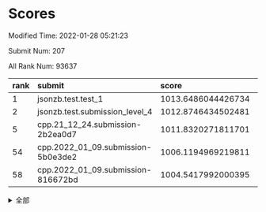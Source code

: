 # Scores

Modified Time: 2022-01-28 05:21:23

Submit Num: 207

All Rank Num: 93637

| rank |               submit               |       score        |       sigma        | pk_num |
| :--- | :--------------------------------- | :----------------- | :----------------- | :----- |
| 1    | jsonzb.test.test_1                 | 1013.6486044426734 | 0.8173524183783766 | 1809   |
| 2    | jsonzb.test.submission_level_4     | 1012.8746434502481 | 0.8023871059757158 | 1811   |
| 5    | cpp.21_12_24.submission-2b2ea0d7   | 1011.8320271811701 | 0.771977657510395  | 1809   |
| 54   | cpp.2022_01_09.submission-5b0e3de2 | 1006.1194969219811 | 0.7279093053507533 | 1808   |
| 58   | cpp.2022_01_09.submission-816672bd | 1004.5417992000395 | 0.7093546765416008 | 1807   |


<details>
<summary>全部</summary>

| rank |                 submit                 |       score        |       sigma        | pk_num |
| :--- | :------------------------------------- | :----------------- | :----------------- | :----- |
| 1    | jsonzb.test.test_1                     | 1013.6486044426734 | 0.8173524183783766 | 1809   |
| 2    | jsonzb.test.submission_level_4         | 1012.8746434502481 | 0.8023871059757158 | 1811   |
| 3    | gobigger.level_3.submission_level_3_9  | 1012.3383728568775 | 0.8086439495398756 | 1805   |
| 4    | gobigger.level_3.submission_level_3_5  | 1011.8480700962224 | 0.78810372061059   | 1811   |
| 5    | cpp.21_12_24.submission-2b2ea0d7       | 1011.8320271811701 | 0.771977657510395  | 1809   |
| 6    | gobigger.level_3.submission_level_3_31 | 1011.4216773679256 | 0.7629725851505175 | 1813   |
| 7    | gobigger.level_3.submission_level_3_26 | 1011.2804361970058 | 0.784991795103944  | 1807   |
| 8    | gobigger.level_3.submission_level_3_29 | 1011.167839818904  | 0.7679881976875766 | 1805   |
| 9    | gobigger.level_3.submission_level_3_38 | 1011.1497171646091 | 0.7868926261854724 | 1816   |
| 10   | gobigger.level_3.submission_level_3_6  | 1011.1271956492526 | 0.7529633910188818 | 1807   |
| 11   | gobigger.level_3.submission_level_3_34 | 1010.7506917810078 | 0.7502458903873365 | 1806   |
| 12   | gobigger.level_3.submission_level_3_3  | 1010.6068207190427 | 0.78179352712632   | 1810   |
| 13   | gobigger.level_3.submission_level_3_8  | 1010.5441119025892 | 0.7779774546287378 | 1810   |
| 14   | gobigger.level_3.submission_level_3_17 | 1010.5233580449769 | 0.7574797731910978 | 1808   |
| 15   | gobigger.level_3.submission_level_3_14 | 1010.4332294018983 | 0.7657941176620818 | 1813   |
| 16   | gobigger.level_3.submission_level_3_12 | 1010.3774670820231 | 0.7660137234357003 | 1814   |
| 17   | gobigger.level_3.submission_level_3_4  | 1010.2905869316767 | 0.7704034254433373 | 1814   |
| 18   | gobigger.level_3.submission_level_3_11 | 1010.2156703329547 | 0.7482083368097127 | 1809   |
| 19   | gobigger.level_3.submission_level_3_22 | 1010.1983407125751 | 0.7659378527966588 | 1810   |
| 20   | gobigger.level_3.submission_level_3_23 | 1010.0384953929274 | 0.7637604155820951 | 1809   |
| 21   | gobigger.level_3.submission_level_3_2  | 1009.9797338068074 | 0.7814788530492145 | 1807   |
| 22   | gobigger.level_3.submission_level_3_39 | 1009.9427505271659 | 0.7312419359931108 | 1808   |
| 23   | gobigger.level_3.submission_level_3_47 | 1009.8506885568726 | 0.7523295214972764 | 1813   |
| 24   | gobigger.level_3.submission_level_3_16 | 1009.7358171097892 | 0.7587607779279935 | 1808   |
| 25   | gobigger.level_3.submission_level_3_44 | 1009.6757487187022 | 0.7803497647519996 | 1809   |
| 26   | gobigger.level_3.submission_level_3_20 | 1009.6723808801268 | 0.7447767741136193 | 1812   |
| 27   | gobigger.level_3.submission_level_3_19 | 1009.6200431039063 | 0.7461654475026382 | 1813   |
| 28   | gobigger.level_3.submission_level_3_27 | 1009.605985333949  | 0.7516515381400531 | 1814   |
| 29   | gobigger.level_3.submission_level_3_21 | 1009.4836196223318 | 0.7412268773728804 | 1809   |
| 30   | gobigger.level_3.submission_level_3_32 | 1009.4586762649504 | 0.7707797294890186 | 1806   |
| 31   | gobigger.level_3.submission_level_3_46 | 1009.4471515024632 | 0.760496057298643  | 1813   |
| 32   | gobigger.level_3.submission_level_3_33 | 1009.4174816484328 | 0.7507642591687804 | 1815   |
| 33   | gobigger.level_3.submission_level_3_37 | 1009.4036342287433 | 0.7703278542351926 | 1807   |
| 34   | gobigger.level_3.submission_level_3_45 | 1009.3724996002196 | 0.7552817648710746 | 1810   |
| 35   | gobigger.level_3.submission_level_3_15 | 1009.3640905443839 | 0.7287609788438829 | 1810   |
| 36   | gobigger.level_3.submission_level_3_1  | 1009.3501705737599 | 0.749517864750048  | 1809   |
| 37   | gobigger.level_3.submission_level_3_36 | 1009.3486925730234 | 0.7381604534311454 | 1807   |
| 38   | gobigger.level_3.submission_level_3_43 | 1009.3023989561349 | 0.7501868739527594 | 1814   |
| 39   | gobigger.level_3.submission_level_3_48 | 1009.2835498184344 | 0.7669227793579694 | 1809   |
| 40   | gobigger.level_3.submission_level_3_35 | 1009.1768652805622 | 0.7620102248758862 | 1808   |
| 41   | gobigger.level_3.submission_level_3_13 | 1009.0811982042081 | 0.7549903856993655 | 1814   |
| 42   | gobigger.level_3.submission_level_3_24 | 1009.0354427635732 | 0.7605767638441024 | 1805   |
| 43   | gobigger.level_3.submission_level_3_18 | 1009.016505389384  | 0.742132729664729  | 1809   |
| 44   | gobigger.level_3.submission_level_3_30 | 1008.9764957150088 | 0.7409393525039587 | 1811   |
| 45   | gobigger.level_3.submission_level_3_28 | 1008.8340032922001 | 0.7354978983265164 | 1811   |
| 46   | gobigger.level_3.submission_level_3_41 | 1008.6366138094718 | 0.7447644159652907 | 1812   |
| 47   | gobigger.level_3.submission_level_3_7  | 1008.5492255501596 | 0.7446215538047708 | 1811   |
| 48   | gobigger.level_3.submission_level_3_25 | 1008.5313646988899 | 0.7365418904136359 | 1808   |
| 49   | gobigger.level_3.submission_level_3_0  | 1008.4082704051308 | 0.7599550625620165 | 1806   |
| 50   | gobigger.level_3.submission_level_3_40 | 1008.4052291986746 | 0.7266788858596377 | 1810   |
| 51   | gobigger.level_3.submission_level_3_42 | 1008.1796802741256 | 0.7676973341699628 | 1805   |
| 52   | gobigger.level_3.submission_level_3_10 | 1008.1364563961948 | 0.736186842496971  | 1811   |
| 53   | gobigger.level_3.submission_level_3_49 | 1007.9250350910775 | 0.745577378866562  | 1810   |
| 54   | cpp.2022_01_09.submission-5b0e3de2     | 1006.1194969219811 | 0.7279093053507533 | 1808   |
| 55   | gobigger.level_1.submission_level_1_21 | 1005.4734517709772 | 0.738814038486113  | 1811   |
| 56   | gobigger.level_1.submission_level_1_0  | 1004.6114700523304 | 0.7158390610517414 | 1815   |
| 57   | gobigger.level_1.submission_level_1_30 | 1004.5623197516495 | 0.7261132983925705 | 1810   |
| 58   | cpp.2022_01_09.submission-816672bd     | 1004.5417992000395 | 0.7093546765416008 | 1807   |
| 59   | gobigger.level_1.submission_level_1_41 | 1004.4669152586707 | 0.707696663318603  | 1805   |
| 60   | gobigger.level_1.submission_level_1_39 | 1004.2529056257029 | 0.7084371348368966 | 1810   |
| 61   | gobigger.level_1.submission_level_1_5  | 1004.2349550190229 | 0.7400859123721634 | 1807   |
| 62   | gobigger.level_1.submission_level_1_3  | 1004.1818892149971 | 0.7131156009273544 | 1811   |
| 63   | gobigger.level_1.submission_level_1_45 | 1004.0991103225102 | 0.7212787025669329 | 1814   |
| 64   | gobigger.level_1.submission_level_1_23 | 1004.0306551630132 | 0.7199619822678565 | 1808   |
| 65   | gobigger.level_1.submission_level_1_36 | 1003.8476139047672 | 0.7119326121921443 | 1814   |
| 66   | gobigger.level_1.submission_level_1_16 | 1003.8443507589809 | 0.7214498338080116 | 1811   |
| 67   | gobigger.level_1.submission_level_1_18 | 1003.828872165563  | 0.7143719812736196 | 1807   |
| 68   | gobigger.level_1.submission_level_1_7  | 1003.8140149558886 | 0.7195916397667341 | 1807   |
| 69   | gobigger.level_1.submission_level_1_19 | 1003.7808668868461 | 0.718834952638423  | 1810   |
| 70   | gobigger.level_1.submission_level_1_34 | 1003.7201870273769 | 0.7167163718106955 | 1808   |
| 71   | gobigger.level_1.submission_level_1_40 | 1003.6970235158806 | 0.7084554499569339 | 1809   |
| 72   | gobigger.level_1.submission_level_1_32 | 1003.6214386037902 | 0.7158041313711855 | 1809   |
| 73   | gobigger.level_1.submission_level_1_11 | 1003.6177465798335 | 0.7160815814088037 | 1808   |
| 74   | gobigger.level_1.submission_level_1_25 | 1003.5600992988426 | 0.7122114674450679 | 1813   |
| 75   | gobigger.level_1.submission_level_1_4  | 1003.5191657868322 | 0.7144175602257631 | 1808   |
| 76   | gobigger.level_1.submission_level_1_6  | 1003.4952632666235 | 0.7191252771763879 | 1807   |
| 77   | gobigger.level_1.submission_level_1_22 | 1003.4746262593528 | 0.7116563973035794 | 1812   |
| 78   | gobigger.level_1.submission_level_1_46 | 1003.4500163585034 | 0.7317311977177781 | 1804   |
| 79   | gobigger.level_1.submission_level_1_28 | 1003.4403747853128 | 0.7032316750492592 | 1809   |
| 80   | gobigger.level_1.submission_level_1_2  | 1003.4362596248272 | 0.7118656541179473 | 1806   |
| 81   | gobigger.level_1.submission_level_1_31 | 1003.4042847356002 | 0.7325543372993488 | 1810   |
| 82   | gobigger.level_1.submission_level_1_44 | 1003.3445762416651 | 0.7155343254048376 | 1810   |
| 83   | gobigger.level_1.submission_level_1_47 | 1003.2451564347125 | 0.7101323047511309 | 1811   |
| 84   | gobigger.level_1.submission_level_1_17 | 1003.2336827784317 | 0.7079818671908039 | 1806   |
| 85   | gobigger.level_1.submission_level_1_14 | 1003.1949208266248 | 0.7098455240871752 | 1808   |
| 86   | gobigger.level_1.submission_level_1_9  | 1003.1739193799967 | 0.7143866702304973 | 1809   |
| 87   | gobigger.level_1.submission_level_1_26 | 1003.148853892705  | 0.7128973895986186 | 1810   |
| 88   | gobigger.level_1.submission_level_1_10 | 1003.0552343393297 | 0.7157617842814145 | 1809   |
| 89   | gobigger.level_1.submission_level_1_20 | 1003.0470621521772 | 0.7226041566019346 | 1808   |
| 90   | gobigger.level_1.submission_level_1_43 | 1003.0135858744735 | 0.7108978211510578 | 1809   |
| 91   | gobigger.level_1.submission_level_1_1  | 1003.0004409510758 | 0.7164699336114301 | 1808   |
| 92   | gobigger.level_1.submission_level_1_33 | 1002.900569371643  | 0.7134964813483684 | 1807   |
| 93   | gobigger.level_1.submission_level_1_29 | 1002.7540294654477 | 0.7195132928641916 | 1811   |
| 94   | gobigger.level_1.submission_level_1_48 | 1002.7488753151675 | 0.7143617637932114 | 1807   |
| 95   | gobigger.level_1.submission_level_1_42 | 1002.7172504199565 | 0.7188397115004429 | 1813   |
| 96   | gobigger.level_1.submission_level_1_8  | 1002.5790127988034 | 0.7298731103053311 | 1811   |
| 97   | gobigger.level_1.submission_level_1_49 | 1002.5319208281339 | 0.7119053229732376 | 1812   |
| 98   | gobigger.level_1.submission_level_1_15 | 1002.5292159447755 | 0.7093457172462898 | 1809   |
| 99   | gobigger.level_1.submission_level_1_27 | 1002.4568090262595 | 0.7045606112388746 | 1808   |
| 100  | gobigger.level_1.submission_level_1_24 | 1002.427791978135  | 0.7105721169220504 | 1812   |
| 101  | gobigger.level_1.submission_level_1_38 | 1002.2533708220221 | 0.7141970756977933 | 1806   |
| 102  | gobigger.level_1.submission_level_1_37 | 1002.1942684723617 | 0.7195499438476136 | 1812   |
| 103  | gobigger.level_1.submission_level_1_13 | 1002.0318552303715 | 0.7187966460572256 | 1806   |
| 104  | gobigger.level_1.submission_level_1_35 | 1001.414578836002  | 0.7096128645446945 | 1811   |
| 105  | gobigger.level_1.submission_level_1_12 | 1001.3639965675414 | 0.7188495559200281 | 1815   |
| 106  | gobigger.random.submission_random_39   | 997.5858270419726  | 0.7091281842862394 | 1806   |
| 107  | gobigger.random.submission_random_48   | 997.4558277555257  | 0.7041493378383809 | 1810   |
| 108  | gobigger.random.submission_random_30   | 997.280086377324   | 0.704947471816152  | 1814   |
| 109  | gobigger.random.submission_random_44   | 997.0638181308415  | 0.6967877210484357 | 1815   |
| 110  | gobigger.random.submission_random_46   | 996.9151378815877  | 0.7055133157025634 | 1804   |
| 111  | gobigger.random.submission_random_26   | 996.7869589110893  | 0.7147024913076686 | 1809   |
| 112  | gobigger.random.submission_random_47   | 996.687851444699   | 0.7052567082580228 | 1808   |
| 113  | gobigger.random.submission_random_45   | 996.6629553934089  | 0.7009213857524156 | 1809   |
| 114  | gobigger.random.submission_random_9    | 996.6278220786869  | 0.7062871764984563 | 1812   |
| 115  | gobigger.random.submission_random_14   | 996.5519822997065  | 0.7069434099767543 | 1812   |
| 116  | gobigger.random.submission_random_6    | 996.5366837525161  | 0.7135376713483751 | 1809   |
| 117  | gobigger.random.submission_random_41   | 996.53366621073    | 0.7102276333205402 | 1810   |
| 118  | gobigger.random.submission_random_33   | 996.4390386697255  | 0.7169400165944763 | 1811   |
| 119  | gobigger.random.submission_random_28   | 996.3804555362694  | 0.7120306145296967 | 1811   |
| 120  | gobigger.random.submission_random_29   | 996.3497640146855  | 0.6988573778443693 | 1806   |
| 121  | gobigger.random.submission_random_13   | 996.2779395045437  | 0.692189818420946  | 1811   |
| 122  | gobigger.random.submission_random_18   | 996.2467338697692  | 0.7196085753935187 | 1807   |
| 123  | gobigger.random.submission_random_7    | 996.2437270451439  | 0.7118093896534766 | 1811   |
| 124  | gobigger.random.submission_random_35   | 996.2412410468711  | 0.7087463420814182 | 1809   |
| 125  | gobigger.random.submission_random_16   | 996.2151900306142  | 0.7129758985546594 | 1809   |
| 126  | gobigger.random.submission_random_27   | 996.1762527609982  | 0.7021453733561815 | 1808   |
| 127  | gobigger.random.submission_random_3    | 996.1429828115247  | 0.7196561813111194 | 1809   |
| 128  | gobigger.random.submission_random_11   | 996.1240118501563  | 0.7096156939721294 | 1808   |
| 129  | gobigger.random.submission_random_23   | 996.0472476854914  | 0.7252340131030772 | 1809   |
| 130  | gobigger.random.submission_random_0    | 995.9751336750138  | 0.7039772481563772 | 1803   |
| 131  | gobigger.random.submission_random_8    | 995.9086804096336  | 0.7235932040697436 | 1806   |
| 132  | gobigger.random.submission_random_12   | 995.8817741710029  | 0.6973451281034078 | 1812   |
| 133  | gobigger.random.submission_random_5    | 995.877044471903   | 0.7050141071764027 | 1810   |
| 134  | gobigger.random.submission_random_40   | 995.8638141983852  | 0.6931643880697068 | 1805   |
| 135  | gobigger.random.submission_random_19   | 995.8439301067177  | 0.7067171509725885 | 1810   |
| 136  | gobigger.random.submission_random_22   | 995.8193612171387  | 0.7039985016395937 | 1811   |
| 137  | gobigger.random.submission_random_38   | 995.6536833602173  | 0.7062473370045448 | 1812   |
| 138  | gobigger.random.submission_random_15   | 995.6497413630588  | 0.7168047453227842 | 1815   |
| 139  | gobigger.random.submission_random_17   | 995.6120617193275  | 0.7171284809010948 | 1817   |
| 140  | gobigger.random.submission_random_43   | 995.4917374289568  | 0.7093395580488845 | 1809   |
| 141  | gobigger.random.submission_random_4    | 995.2616167734822  | 0.7069405056232582 | 1812   |
| 142  | gobigger.random.submission_random_49   | 995.2132059758926  | 0.7103066544206055 | 1806   |
| 143  | gobigger.random.submission_random_24   | 995.1881729448206  | 0.7122678285848328 | 1809   |
| 144  | gobigger.random.submission_random_37   | 995.1509751252443  | 0.7162611397521202 | 1809   |
| 145  | gobigger.random.submission_random_34   | 995.137073685883   | 0.7217372326555852 | 1811   |
| 146  | gobigger.random.submission_random_1    | 995.1242458406707  | 0.7093284110562631 | 1809   |
| 147  | gobigger.random.submission_random_31   | 994.9593064258631  | 0.706722060825963  | 1808   |
| 148  | gobigger.random.submission_random_10   | 994.956446827168   | 0.7233657738659721 | 1812   |
| 149  | gobigger.random.submission_random_36   | 994.9496953998804  | 0.7197528219763222 | 1811   |
| 150  | gobigger.random.submission_random_32   | 994.9483159467749  | 0.7260979865466514 | 1805   |
| 151  | gobigger.random.submission_random_2    | 994.7802021723345  | 0.7008067146738348 | 1808   |
| 152  | gobigger.random.submission_random_21   | 994.7297346133294  | 0.7020183259868716 | 1813   |
| 153  | gobigger.random.submission_random_42   | 994.6064911102592  | 0.7067131305443008 | 1809   |
| 154  | gobigger.random.submission_random_20   | 994.4400584629949  | 0.7188509318617958 | 1810   |
| 155  | gobigger.level_2.submission_level_2_26 | 994.4182218845408  | 0.7327453332062793 | 1807   |
| 156  | gobigger.random.submission_random_25   | 994.2951127213695  | 0.7237514739435538 | 1812   |
| 157  | gobigger.level_2.submission_level_2_9  | 994.206177408374   | 0.7256023899141139 | 1808   |
| 158  | gobigger.level_2.submission_level_2_10 | 993.9392410478725  | 0.7266010991444845 | 1814   |
| 159  | gobigger.level_2.submission_level_2_8  | 993.6411110207546  | 0.7395714925738971 | 1814   |
| 160  | gobigger.level_2.submission_level_2_25 | 993.5580703590833  | 0.7391656960813684 | 1807   |
| 161  | gobigger.level_2.submission_level_2_21 | 993.5451277209777  | 0.7614996100149972 | 1809   |
| 162  | gobigger.level_2.submission_level_2_36 | 993.4366174115626  | 0.7608048856191458 | 1807   |
| 163  | gobigger.level_2.submission_level_2_0  | 993.2840775836024  | 0.7230207710986121 | 1812   |
| 164  | gobigger.level_2.submission_level_2_17 | 993.10459818549    | 0.7622018592729797 | 1809   |
| 165  | gobigger.level_2.submission_level_2_45 | 993.0471156173892  | 0.7437800975231643 | 1808   |
| 166  | gobigger.level_2.submission_level_2_7  | 992.8432451106625  | 0.7401663657816314 | 1811   |
| 167  | gobigger.level_2.submission_level_2_34 | 992.7593270170778  | 0.7496052036233964 | 1806   |
| 168  | gobigger.level_2.submission_level_2_38 | 992.6808061329874  | 0.7367380733242651 | 1811   |
| 169  | gobigger.level_2.submission_level_2_16 | 992.6633023091682  | 0.7524989109488179 | 1807   |
| 170  | gobigger.level_2.submission_level_2_23 | 992.6505034078524  | 0.7456493001658923 | 1813   |
| 171  | gobigger.level_2.submission_level_2_32 | 992.5391880663268  | 0.7510235700439942 | 1812   |
| 172  | gobigger.level_2.submission_level_2_48 | 992.4442764292105  | 0.7433311985514344 | 1808   |
| 173  | gobigger.level_2.submission_level_2_41 | 992.4369874373634  | 0.7542518273557912 | 1810   |
| 174  | gobigger.level_2.submission_level_2_46 | 992.2184330826623  | 0.7648149488519348 | 1815   |
| 175  | gobigger.level_2.submission_level_2_4  | 992.1452652861885  | 0.7377806325302941 | 1812   |
| 176  | gobigger.level_2.submission_level_2_19 | 992.0960536024721  | 0.7419708944778826 | 1811   |
| 177  | gobigger.level_2.submission_level_2_11 | 992.0665762878525  | 0.7329283687346225 | 1807   |
| 178  | gobigger.level_2.submission_level_2_28 | 992.0512783756703  | 0.756221112647317  | 1811   |
| 179  | gobigger.level_2.submission_level_2_27 | 992.0156693588236  | 0.7490781283327397 | 1812   |
| 180  | gobigger.level_2.submission_level_2_44 | 991.9962734030707  | 0.7501821761190962 | 1807   |
| 181  | gobigger.level_2.submission_level_2_18 | 991.9796231166318  | 0.7415169265662087 | 1810   |
| 182  | gobigger.level_2.submission_level_2_37 | 991.9440727074515  | 0.7424225346294036 | 1807   |
| 183  | gobigger.level_2.submission_level_2_22 | 991.9407844008974  | 0.7613998898235202 | 1811   |
| 184  | gobigger.level_2.submission_level_2_40 | 991.9053110270834  | 0.7543343885431809 | 1799   |
| 185  | gobigger.level_2.submission_level_2_13 | 991.8038652293948  | 0.7498696401089286 | 1810   |
| 186  | gobigger.level_2.submission_level_2_24 | 991.7594232424899  | 0.73904451659745   | 1811   |
| 187  | gobigger.level_2.submission_level_2_49 | 991.7196369353035  | 0.7467242346743961 | 1800   |
| 188  | gobigger.level_2.submission_level_2_39 | 991.641508406367   | 0.7513448689215046 | 1812   |
| 189  | gobigger.level_2.submission_level_2_1  | 991.6197087989094  | 0.7635381195565627 | 1813   |
| 190  | gobigger.level_2.submission_level_2_30 | 991.6129257039928  | 0.7735829842960992 | 1811   |
| 191  | gobigger.level_2.submission_level_2_31 | 991.5149022221989  | 0.7569541290663353 | 1806   |
| 192  | gobigger.level_2.submission_level_2_43 | 991.4334097899984  | 0.7464231317406563 | 1807   |
| 193  | gobigger.level_2.submission_level_2_42 | 991.4029585781237  | 0.7390167681340405 | 1808   |
| 194  | gobigger.level_2.submission_level_2_33 | 991.262937392723   | 0.7634064560561831 | 1809   |
| 195  | gobigger.level_2.submission_level_2_47 | 991.2620484370185  | 0.7536151762437523 | 1806   |
| 196  | gobigger.level_2.submission_level_2_35 | 991.2468352857999  | 0.7762987513232286 | 1809   |
| 197  | gobigger.level_2.submission_level_2_2  | 991.2362216381767  | 0.7538247263145127 | 1811   |
| 198  | gobigger.level_2.submission_level_2_14 | 991.1266074683334  | 0.7610196788056516 | 1807   |
| 199  | gobigger.level_2.submission_level_2_12 | 991.035797563067   | 0.7442230436217872 | 1807   |
| 200  | gobigger.level_2.submission_level_2_29 | 991.0291423326323  | 0.7395915071878112 | 1806   |
| 201  | gobigger.level_2.submission_level_2_6  | 990.7348289970354  | 0.7511320231412264 | 1806   |
| 202  | gobigger.level_2.submission_level_2_3  | 990.6834477439988  | 0.74964987345655   | 1805   |
| 203  | gobigger.level_2.submission_level_2_5  | 990.5812578629738  | 0.7734517360639228 | 1813   |
| 204  | gobigger.level_2.submission_level_2_15 | 990.355223220124   | 0.7654289609699394 | 1805   |
| 205  | gobigger.level_2.submission_level_2_20 | 990.0545223008188  | 0.773121355885441  | 1810   |
| 206  | gobigger.none.submission_none_1        | 978.163270875824   | 1.2423245108276715 | 1807   |
| 207  | gobigger.none.submission_none_0        | 977.0687582306676  | 1.3717751793687556 | 1810   |

</details>